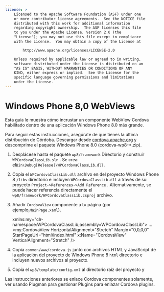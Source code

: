 ```yaml
---
license: >
    Licensed to the Apache Software Foundation (ASF) under one
    or more contributor license agreements.  See the NOTICE file
    distributed with this work for additional information
    regarding copyright ownership.  The ASF licenses this file
    to you under the Apache License, Version 2.0 (the
    "License"); you may not use this file except in compliance
    with the License.  You may obtain a copy of the License at

        http://www.apache.org/licenses/LICENSE-2.0

    Unless required by applicable law or agreed to in writing,
    software distributed under the License is distributed on an
    "AS IS" BASIS, WITHOUT WARRANTIES OR CONDITIONS OF ANY
    KIND, either express or implied.  See the License for the
    specific language governing permissions and limitations
    under the License.
---
```


# Windows Phone 8,0 WebViews

Esta guía le muestra cómo incrustar un componente WebView Cordova habilitado dentro de una aplicación Windows Phone 8.0 más grande.

Para seguir estas instrucciones, asegúrate de que tienes la última distribución de Córdoba. Descargar desde [cordova.apache.org](http://cordova.apache.org) y descomprime el paquete Windows Phone 8.0 (cordova-wp8-*.zip).

  1. Desplácese hasta el paquete `wp8/framework` Directorio y construir `WPCordovaClassLib.sln` . Se crea el`Bin\Debug[Release]\WPCordovaClassLib.dll`.

  2. Copia el `WPCordovaClassLib.dll` archivo en del proyecto Windows Phone 8 `/libs` directorio e incluyen `WPCordovaClassLib.dll` a través de su proyecto `Project->References->Add Reference` . Alternativamente, se puede hacer referencia directamente el `wp8/framework/WPCordovaClassLib.csproj` archivo.

  3. Añadir `CordovaView` componente a tu página (por ejemplo,`MainPage.xaml`).
    
        xmlns:my="clr-namespace:WPCordovaClassLib;assembly=WPCordovaClassLib">
        ...
        <my:CordovaView HorizontalAlignment="Stretch" Margin="0,0,0,0" 
        StartPageUri="html/index.html" x:Name="CordovaView" VerticalAlignment="Stretch" />
        

  4. Copia `common/www/cordova.js` junto con archivos HTML y JavaScript de la aplicación del proyecto de Windows Phone 8 `html` directorio e incluyen nuevos archivos al proyecto.

  5. Copia el `wp8/template/config.xml` al directorio raíz del proyecto y

Las instrucciones anteriores se enlace Cordova componentes solamente, ver usando Plugman para gestionar Plugins para enlazar Cordova plugins.